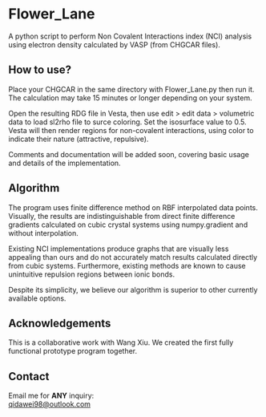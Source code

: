 # Flower_Lane

A python script to perform Non Covalent Interactions index (NCI) analysis using electron density calculated by VASP (from CHGCAR files).

## How to use?
Place your CHGCAR in the same directory with Flower_Lane.py then run it. The calculation may take 15 minutes or longer depending on your system.  

Open the resulting RDG file in Vesta, then use edit > edit data > volumetric data to load sl2rho file to surce coloring. Set the isosurface value to 0.5. Vesta will then render regions for non-covalent interactions, using color to indicate their nature (attractive, repulsive).

Comments and documentation will be added soon, covering basic usage and details of the implementation.

## Algorithm
The program uses finite difference method on RBF interpolated data points. Visually, the results are indistinguishable from direct finite difference gradients calculated on cubic crystal systems using numpy.gradient and without interpolation.

Existing NCI implementations produce graphs that are visually less appealing than ours and do not accurately match results calculated directly from cubic systems. Furthermore, existing methods are known to cause unintuitive repulsion regions between ionic bonds.

Despite its simplicity, we believe our algorithm is superior to other currently available options.

## Acknowledgements
This is a collaborative work with Wang Xiu. We created the first fully functional prototype program together.

## Contact
Email me for **ANY** inquiry:  
[qidawei98@outlook.com](mailto:qidawei98@outlook.com)


